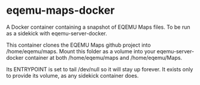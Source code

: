 # eqemu-maps-docker
A Docker container containing a snapshot of EQEMU Maps files. To be run as a sidekick with eqemu-server-docker.

This container clones the EQEMU Maps github project into /home/eqemu/maps. Mount this folder as a volume into your eqemu-server-docker container at both /home/eqemu/maps and /home/eqemu/Maps. 

Its ENTRYPOINT is set to tail /dev/null so it will stay up forever. It exists only to provide its volume, as any sidekick container does.
